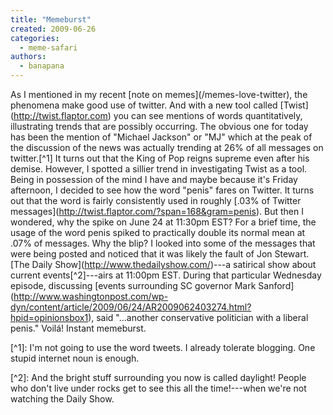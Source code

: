 ```yaml
---
title: "Memeburst"
created: 2009-06-26
categories: 
  - meme-safari
authors: 
  - banapana
---
```


As I mentioned in my recent \[note on memes\](/memes-love-twitter), the phenomena make good use of twitter. And with a new tool called \[Twist\](http://twist.flaptor.com) you can see mentions of words quantitatively, illustrating trends that are possibly occurring. The obvious one for today has been the mention of "Michael Jackson" or "MJ" which at the peak of the discussion of the news was actually trending at 26% of all messages on twitter.\[^1\] It turns out that the King of Pop reigns supreme even after his demise. However, I spotted a sillier trend in investigating Twist as a tool. Being in possession of the mind I have and maybe because it's Friday afternoon, I decided to see how the word "penis" fares on Twitter. It turns out that the word is fairly consistently used in roughly \[.03% of Twitter messages\](http://twist.flaptor.com/?span=168&gram=penis). But then I wondered, why the spike on June 24 at 11:30pm EST? For a brief time, the usage of the word penis spiked to practically double its normal mean at .07% of messages. Why the blip? I looked into some of the messages that were being posted and noticed that it was likely the fault of Jon Stewart. \[The Daily Show\](http://www.thedailyshow.com/)---a satirical show about current events\[^2\]---airs at 11:00pm EST. During that particular Wednesday episode, discussing \[events surrounding SC governor Mark Sanford\](http://www.washingtonpost.com/wp-dyn/content/article/2009/06/24/AR2009062403274.html?hpid=opinionsbox1), said "...another conservative politician with a liberal penis." Voilá! Instant memeburst.

\[^1\]: I'm not going to use the word tweets. I already tolerate blogging. One stupid internet noun is enough.

\[^2\]: And the bright stuff surrounding you now is called daylight! People who don't live under rocks get to see this all the time!---when we're not watching the Daily Show.
